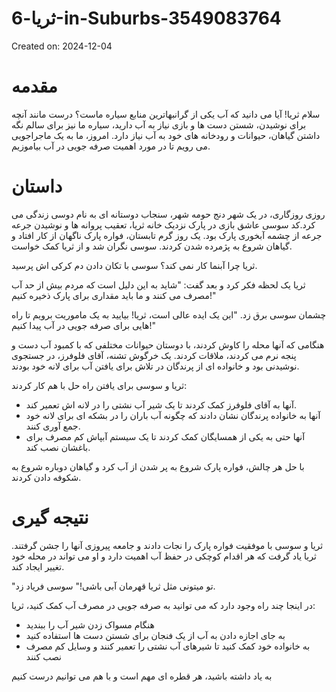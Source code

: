 # ثریا-6-in-Suburbs-3549083764

Created on: 2024-12-04

**مقدمه**
================================

سلام ثریا! آیا می دانید که آب یکی از گرانبهاترین منابع سیاره ماست؟ درست مانند آنچه برای نوشیدن، شستن دست ها و بازی نیاز به آب دارید، سیاره ما نیز برای سالم نگه داشتن گیاهان، حیوانات و رودخانه های خود به آب نیاز دارد. امروز، ما به یک ماجراجویی می رویم تا در مورد اهمیت صرفه جویی در آب بیاموزیم.

**داستان**
==============

روزی روزگاری، در یک شهر دنج حومه شهر، سنجاب دوستانه ای به نام دوسی زندگی می کرد.کد سوسی عاشق بازی در پارک نزدیک خانه ثریا، تعقیب پروانه ها و نوشیدن جرعه جرعه از چشمه آبخوری پارک بود. یک روز گرم تابستان، فواره پارک ناگهان از کار افتاد و گیاهان شروع به پژمرده شدن کردند. سوسی نگران شد و از ثریا کمک خواست.

ثریا چرا آبنما کار نمی کند؟ سوسی با تکان دادن دم کرکی اش پرسید.

ثریا یک لحظه فکر کرد و بعد گفت: "شاید به این دلیل است که مردم بیش از حد آب مصرف می کنند و ما باید مقداری برای پارک ذخیره کنیم!"

چشمان سوسی برق زد. "این یک ایده عالی است، ثریا! بیایید به یک ماموریت برویم تا راه هایی برای صرفه جویی در آب پیدا کنیم!"

هنگامی که آنها محله را کاوش کردند، با دوستان حیوانات مختلفی که با کمبود آب دست و پنجه نرم می کردند، ملاقات کردند. یک خرگوش تشنه، آقای فلوفرز، در جستجوی نوشیدنی بود و خانواده ای از پرندگان در تلاش برای یافتن آب برای لانه خود بودند.

ثریا و سوسی برای یافتن راه حل با هم کار کردند:

* آنها به آقای فلوفرز کمک کردند تا یک شیر آب نشتی را در لانه اش تعمیر کند.
* آنها به خانواده پرندگان نشان دادند که چگونه آب باران را در بشکه ای برای لانه خود جمع آوری کنند.
* آنها حتی به یکی از همسایگان کمک کردند تا یک سیستم آبپاش کم مصرف برای باغشان نصب کند.

با حل هر چالش، فواره پارک شروع به پر شدن از آب کرد و گیاهان دوباره شروع به شکوفه دادن کردند.

**نتیجه گیری**
===============

ثریا و سوسی با موفقیت فواره پارک را نجات دادند و جامعه پیروزی آنها را جشن گرفتند. ثریا یاد گرفت که هر اقدام کوچکی در حفظ آب اهمیت دارد و او می تواند در محله خود تغییر ایجاد کند.

"تو میتونی مثل ثریا قهرمان آبی باشی!" سوسی فریاد زد.

در اینجا چند راه وجود دارد که می توانید به صرفه جویی در مصرف آب کمک کنید، ثریا:

* هنگام مسواک زدن شیر آب را ببندید
* به جای اجازه دادن به آب از یک فنجان برای شستن دست ها استفاده کنید
* به خانواده خود کمک کنید تا شیرهای آب نشتی را تعمیر کنند و وسایل کم مصرف نصب کنند

به یاد داشته باشید، هر قطره ای مهم است و با هم می توانیم درست کنیم